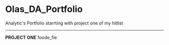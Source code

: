 # Olas_DA_Portfolio
Analytic's Portfolio 
starrting with project one of my hitlist




----------------------------------------------------------------------
**PROJECT ONE**
foode_fie 
